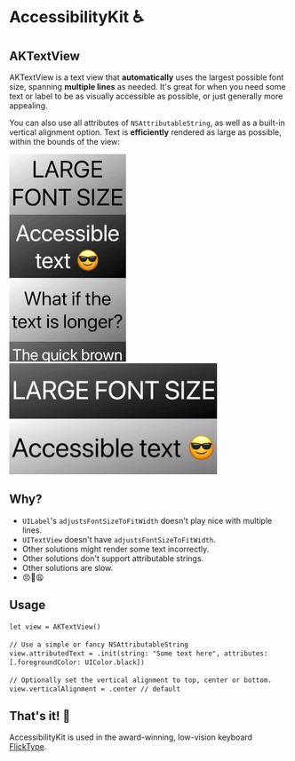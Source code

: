# AccessibilityKit ♿️

## AKTextView

AKTextView is a text view that **automatically** uses the largest possible font size, spanning **multiple lines** as needed. It's great for when you need some text or label to be as visually accessible as possible, or just generally more appealing.

You can also use all attributes of `NSAttributableString`, as well as a built-in vertical alignment option. Text is **efficiently** rendered as large as possible, within the bounds of the view:

<img src="assets/textview-portrait.gif"> <img src="assets/textview-landscape.gif">

## Why?

- `UILabel`'s `adjustsFontSizeToFitWidth` doesn't play nice with multiple lines.
- `UITextView` doesn't have `adjustsFontSizeToFitWidth`.
- Other solutions might render some text incorrectly.
- Other solutions don't support attributable strings.
- Other solutions are slow.
- 😠😤😩

## Usage

```
let view = AKTextView()

// Use a simple or fancy NSAttributableString
view.attributedText = .init(string: "Some text here", attributes: [.foregroundColor: UIColor.black])

// Optionally set the vertical alignment to top, center or bottom.
view.verticalAlignment = .center // default
```

## That's it! 👏

AccessibilityKit is used in the award-winning, low-vision keyboard [FlickType](https://www.flicktype.com).

